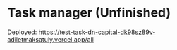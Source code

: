 # Task manager (Unfinished)

Deployed: https://test-task-dn-capital-dk98sz89v-adiletmaksatuly.vercel.app/all

